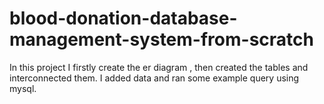 # blood-donation-database-management-system-from-scratch
In this project I firstly create the er diagram , then created the tables and interconnected them. I added data and ran some example query using mysql.
 
